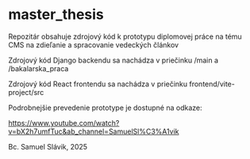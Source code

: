 # master_thesis
Repozitár obsahuje zdrojový kód k prototypu diplomovej práce na tému CMS na zdieľanie a spracovanie vedeckých článkov

Zdrojový kód Django backendu sa nachádza v priečinku /main a /bakalarska_praca

Zdrojový kód React frontendu sa nachádza v priečinku frontend/vite-project/src

Podrobnejšie prevedenie prototype je dostupné na odkaze:

https://www.youtube.com/watch?v=bX2h7umfTuc&ab_channel=SamuelSl%C3%A1vik

Bc. Samuel Slávik, 2025
